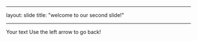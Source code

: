 ___
layout: slide
title: "welcome to our second slide!"
___

Your text
Use the left arrow to go back!
